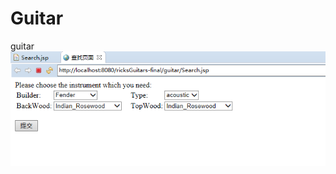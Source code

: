 # Guitar
guitar
![image](https://raw.githubusercontent.com/lyf302526/Guitar/master/%E7%BB%93%E6%9E%9C.png)

